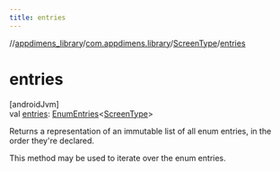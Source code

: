 ```yaml
---
title: entries
---
```

//[appdimens_library](../../../index.html)/[com.appdimens.library](../index.html)/[ScreenType](index.html)/[entries](entries.html)



# entries



[androidJvm]\
val [entries](entries.html): [EnumEntries](https://kotlinlang.org/api/core/kotlin-stdlib/kotlin.enums/-enum-entries/index.html)&lt;[ScreenType](index.html)&gt;



Returns a representation of an immutable list of all enum entries, in the order they're declared.



This method may be used to iterate over the enum entries.



